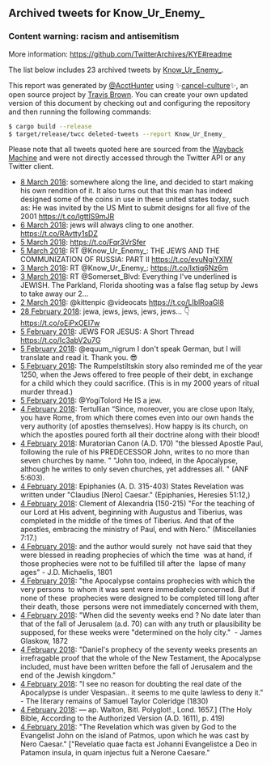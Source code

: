 ## Archived tweets for Know\_Ur\_Enemy\_
### Content warning: racism and antisemitism
More information: https://github.com/TwitterArchives/KYE#readme

The list below includes 23 archived tweets by
[Know\_Ur\_Enemy\_](https://twitter.com/Know_Ur_Enemy_).




This report was generated by [@AcctHunter](https://twitter.com/accthunter) using ✨[cancel-culture](https://github.com/travisbrown/cancel-culture)✨,
an open source project by [Travis Brown](https://twitter.com/travisbrown). You can create your own
updated version of this document by checking out and configuring the repository and then running
the following commands:

```bash
$ cargo build --release
$ target/release/twcc deleted-tweets --report Know_Ur_Enemy_
```

Please note that all tweets quoted here are sourced from the
[Wayback Machine](https://web.archive.org) and were not directly accessed through the Twitter API or
any Twitter client.



* [ 8 March 2018](https://web.archive.org/web/20180308210706/https://twitter.com/Know_Ur_Enemy_/status/971854848210690048): somewhere along the line, and decided to start making his own rendition of it. It also turns out that this man has indeed designed some of the coins in use in these united states today, such as: He was invited by the US Mint to submit designs for all five of the 2001 https://t.co/lgttIS9mJR
* [ 6 March 2018](https://web.archive.org/web/20180306035915/https://twitter.com/Know_Ur_Enemy_/status/970871405574328321): jews will always cling to one another. https://t.co/RAvtty1sDZ
* [ 5 March 2018](https://web.archive.org/web/20180305041426/https://twitter.com/Know_Ur_Enemy_/status/970512838719672320): https://t.co/Fqr3VrSfer
* [ 5 March 2018](https://web.archive.org/web/20180305012154/https://twitter.com/Know_Ur_Enemy_/status/970469419276226561): RT @Know_Ur_Enemy_: THE JEWS AND THE COMMUNIZATION OF RUSSIA: PART II https://t.co/evuNgiYXlW
* [ 3 March 2018](https://web.archive.org/web/20180303202803/https://twitter.com/Know_Ur_Enemy_/status/970033081649385472): RT @Know_Ur_Enemy_: https://t.co/Ixtiq6Nz6m
* [ 3 March 2018](https://web.archive.org/web/20180303052615/https://twitter.com/Know_Ur_Enemy_/status/969806136215003137): RT @Somerset_Blvd: Everything I've underlined is JEWISH.   The Parkland, Florida shooting was a false flag setup by Jews to take away our 2…
* [ 2 March 2018](https://web.archive.org/web/20180302173038/https://twitter.com/Know_Ur_Enemy_/status/969626045400961025): @kittenpic @videocats  https://t.co/LIblRoaGl8
* [28 February 2018](https://web.archive.org/web/20180228064058/https://twitter.com/Know_Ur_Enemy_/status/968737775687225346): jewa, jews, jews, jews, jews... 👇 https://t.co/oEiPxOEI7w
* [ 5 February 2018](https://web.archive.org/web/20180205141629/https://twitter.com/Know_Ur_Enemy_/status/960517489296896000): JEWS FOR JESUS: A Short Thread https://t.co/Ic3abV2u7G
* [ 5 February 2018](https://web.archive.org/web/20180205122703/https://twitter.com/Know_Ur_Enemy_/status/960489949530349568): @equum_nigrum I don't speak German, but I will translate and read it. Thank you. 😎
* [ 5 February 2018](https://web.archive.org/web/20180205081217/https://twitter.com/Know_Ur_Enemy_/status/960425835378495488): The Rumpelstiltskin story also reminded me of the year 1250, when the Jews offered to free people of their debt, in exchange for a child which they could sacrifice.   (This is in my 2000 years of ritual murder thread.)
* [ 5 February 2018](https://web.archive.org/web/20180205031429/https://twitter.com/Know_Ur_Enemy_/status/960350891550363648): @YogiTolord He IS a jew.
* [ 4 February 2018](https://web.archive.org/web/20180204134536/https://twitter.com/Know_Ur_Enemy_/status/960147309353979904): Tertullian  “Since, moreover, you are close upon Italy, you have Rome, from which there comes even into our own hands the very authority (of apostles themselves). How happy is its church, on which the apostles poured forth all their doctrine along with their blood!
* [ 4 February 2018](https://web.archive.org/web/20180204134536/https://twitter.com/Know_Ur_Enemy_/status/960147309353979904): Muratorian Canon (A.D. 170)  "the blessed Apostle Paul, following the rule of his PREDECESSOR John, writes to no more than seven churches by name. "  "John too, indeed, in the Apocalypse, although he writes to only seven churches, yet addresses all. " (ANF 5:603).
* [ 4 February 2018](https://web.archive.org/web/20180204134536/https://twitter.com/Know_Ur_Enemy_/status/960147309353979904): Epiphanies (A. D. 315-403)  States Revelation was written under "Claudius [Nero] Caesar."   (Epiphanies, Heresies 51:12,)
* [ 4 February 2018](https://web.archive.org/web/20180204134536/https://twitter.com/Know_Ur_Enemy_/status/960147309353979904): Clement of Alexandria (150-215)  "For the teaching of our Lord at His advent, beginning with Augustus and Tiberius, was completed in the middle of the times of Tiberius. And that of the apostles, embracing the ministry of Paul, end with Nero."   (Miscellanies 7:17.)
* [ 4 February 2018](https://web.archive.org/web/20180204134536/https://twitter.com/Know_Ur_Enemy_/status/960147309353979904): and the author would surely  not have said that they were blessed in reading prophecies of which the time  was at hand, if those prophecies were not to be fulfilled till after the  lapse of many ages"  - J.D. Michaelis, 1801
* [ 4 February 2018](https://web.archive.org/web/20180204134536/https://twitter.com/Know_Ur_Enemy_/status/960147309353979904): "the Apocalypse contains prophecies with which the very persons  to whom it was sent were immediately concerned. But if none of these  prophecies were designed to be completed till long after their death, those  persons were not immediately concerned with them,
* [ 4 February 2018](https://web.archive.org/web/20180204134536/https://twitter.com/Know_Ur_Enemy_/status/960147309353979904): "When did the seventy weeks end ? No date later than that of the fall of Jerusalem (a.d. 70) can with any truth or plausibility be supposed, for these weeks were "determined on the holy city."   - James Glaskow, 1872
* [ 4 February 2018](https://web.archive.org/web/20180204134536/https://twitter.com/Know_Ur_Enemy_/status/960147309353979904): "Daniel's prophecy of the seventy weeks presents an irrefragable proof that the whole of the New Testament, the Apocalypse included, must have been written before the fall of Jerusalem and the end of the Jewish kingdom."
* [ 4 February 2018](https://web.archive.org/web/20180204134536/https://twitter.com/Know_Ur_Enemy_/status/960147309353979904): "I see no reason for doubting the real date of the Apocalypse is under Vespasian.. it seems to me quite lawless to deny it."  - The literary remains of Samuel Taylor Coleridge (1830)
* [ 4 February 2018](https://web.archive.org/web/20180204134536/https://twitter.com/Know_Ur_Enemy_/status/960147309353979904): — ap. Walton, Bitl. Polyglot!., Lond. 1657.] (The Holy Bible, According to the Authorized Version (A.D. 1611), p. 419)
* [ 4 February 2018](https://web.archive.org/web/20180204134536/https://twitter.com/Know_Ur_Enemy_/status/960147309353979904): "The Revelation which was given by God to the Evangelist John on the island of Patmos, upon which he was cast by Nero Caesar."   ["Revelatio quae facta est Johanni Evangelistce a Deo in Patamon insula, in quam injectus fuit a Nerone Caesare."
